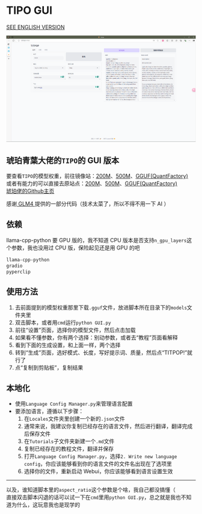 # TIPO GUI

[SEE ENGLISH VERSION](README-en.md)

![img.png](img.png)

## 琥珀青葉大佬的`TIPO`的 GUI 版本

要查看`TIPO`的模型权重，前往镜像站：[200M](https://hf-mirror.com/KBlueLeaf/TIPO-200M)、[500M](https://hf-mirror.com/KBlueLeaf/TIPO-500M)、[GGUF(QuantFactory)](https://hf-mirror.com/QuantFactory/TIPO-500M-GGUF)  
或者有能力的可以直接去原站点：[200M](https://huggingface.co/KBlueLeaf/TIPO-200M)、[500M](https://huggingface.co/KBlueLeaf/TIPO-500M)、[GGUF(QuantFactory)](https://huggingface.co/QuantFactory/TIPO-500M-GGUF)  
[琥珀佬的Github主页](https://github.com/KohakuBlueleaf)

感谢[ GLM4 ](https://chatglm.cn/main/alltoolsdetail?lang=zh)提供的一部分代码（技术太菜了，所以不得不用一下 AI ）

## 依赖

llama-cpp-python 要 GPU 版的，我不知道 CPU 版本是否支持`n_gpu_layers`这个参数，我也没用过 CPU 版，保险起见还是用 GPU 的吧

```
llama-cpp-python
gradio
pyperclip
```

## 使用方法

1. 去前面提到的模型权重那里下载`.gguf`文件，放进脚本所在目录下的`models`文件夹里
2. 双击脚本，或者用`cmd`运行`python GUI.py`
3. 前往“设置”页面，选择你的模型文件，然后点击加载
4. 如果看不懂参数，你有两个选择：别动参数，或者去“教程”页面看解释
5. 看到下面的生成设置，和上面一样，两个选择
6. 转到“生成”页面，选好模式、长度，写好提示词、质量，然后点“TITPOP!”就行了
7. 点“复制到剪贴板”，复制结果

## 本地化

- 使用`Language Config Manager.py`来管理语言配置
- 要添加语言，遵循以下步骤：
    1. 在`Locales`文件夹里创建一个新的`.json`文件
    2. 通常来说，我建议你复制已经存在的语言文件，然后进行翻译，翻译完成后保存文件
    3. 在`Tutorials`子文件夹新建一个`.md`文件
    4. 复制已经存在的教程文件，翻译并保存
    5. 打开`Language Config Manager.py`，选择`2. Write new language config`，你应该能够看到你的语言文件的文件名出现在了选项里
    6. 选择你的文件，重新启动 Webui，你应该能够看到语言设置生效

---

以及，谁知道脚本里的`aspect_ratio`这个参数是个啥，我自己都没搞懂（  
直接双击脚本闪退的话可以试一下在`cmd`里用`python GUI.py`，总之就是我也不知道为什么，这玩意我也是现学的